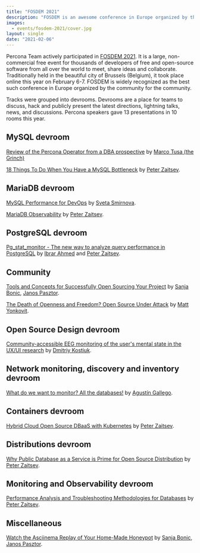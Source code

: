 ```yaml
---
title: "FOSDEM 2021"
description: "FOSDEM is an awesome conference in Europe organized by the community for the community. Percona experts actively participated in it this year."
images:
  - events/fosdem-2021/cover.jpg
layout: single
date: "2021-02-06"
---
```


Percona Team actively participated in [FOSDEM 2021](https://fosdem.org/2021/). It is a large, non-commercial free event for thousands of developers of free and open-source software from all over the world to meet, share ideas and collaborate. Traditionally held in the beautiful city of Brussels (Belgium), it took place online this year on February 6-7. FOSDEM is widely recognized as the best such conference in Europe organized by the community for the community.

Tracks were grouped into devrooms. Devrooms are a place for teams to discuss, hack and publicly present the latest directions, lightning talks, news, and discussions. Percona speakers gave 13 presentations in 10 rooms this year. 

## MySQL devroom

[Review of the Percona Operator from a DBA prospective](https://fosdem.org/2021/schedule/event/percona_operator/) by [Marco Tusa (the Grinch)](https://fosdem.org/2021/schedule/speaker/marco_tusa_the_grinch/)

[18 Things To Do When You Have a MySQL Bottleneck](https://fosdem.org/2021/schedule/event/mysql_bottleneck/) by [Peter Zaitsev](https://fosdem.org/2021/schedule/speaker/peter_zaitsev/). 

## MariaDB devroom

[MySQL Performance for DevOps](https://fosdem.org/2021/schedule/event/mariadb_devops/) by [Sveta Smirnova](https://fosdem.org/2021/schedule/speaker/sveta_smirnova/).

[MariaDB Observability](https://fosdem.org/2021/schedule/event/mariadb_observability/) by [Peter Zaitsev](https://fosdem.org/2021/schedule/speaker/peter_zaitsev/).

## PostgreSQL devroom

[Pg_stat_monitor - The new way to analyze query performance in PostgreSQL](https://fosdem.org/2021/schedule/event/postgresql_pg_stat_monitor_the_new_way_to_analyze_query_performance_in_postgresql/) by [Ibrar Ahmed](https://fosdem.org/2021/schedule/speaker/ibrar_ahmed/) and [Peter Zaitsev](https://fosdem.org/2021/schedule/speaker/peter_zaitsev/).

## Community

[Tools and Concepts for Successfully Open Sourcing Your Project](https://fosdem.org/2021/schedule/event/open_sourcing_tools/) by [Sanja Bonic](https://fosdem.org/2021/schedule/speaker/sanja_bonic/), [Janos Pasztor](https://fosdem.org/2021/schedule/speaker/janos_pasztor/).

[The Death of Openness and Freedom? Open Source Under Attack](https://fosdem.org/2021/schedule/event/open_source_under_attack/) by [Matt Yonkovit](https://fosdem.org/2021/schedule/speaker/matt_yonkovit/).

## Open Source Design devroom

[Community-accessible EEG monitoring of the user's mental state in the UX/UI research](https://fosdem.org/2021/schedule/event/community_accessible_eeg_monitoring_of_the_users_mental_state_in_the_ux_ui_research/) by [Dmitriy Kostiuk](https://fosdem.org/2021/schedule/speaker/dmitriy_kostiuk/).
 
## Network monitoring, discovery and inventory devroom

[What do we want to monitor? All the databases!](https://fosdem.org/2021/schedule/event/nemopmm/) by [Agustín Gallego](https://fosdem.org/2021/schedule/speaker/agustin_gallego/).

## Containers devroom

[Hybrid Cloud Open Source DBaaS with Kubernetes](https://fosdem.org/2021/schedule/event/containers_k8s_dbaas/) by [Peter Zaitsev](https://fosdem.org/2021/schedule/speaker/peter_zaitsev/).
 
## Distributions devroom

[Why Public Database as a Service is Prime for Open Source Distribution](https://fosdem.org/2021/schedule/event/public_database_as_a_service_for_open_source_distribution/) by [Peter Zaitsev](https://fosdem.org/2021/schedule/speaker/peter_zaitsev/).

## Monitoring and Observability devroom

[Performance Analysis and Troubleshooting Methodologies for Databases](https://fosdem.org/2021/schedule/event/performance_analysis_troubleshooting/) by [Peter Zaitsev](https://fosdem.org/2021/schedule/speaker/peter_zaitsev/).

## Miscellaneous

[Watch the Asciinema Replay of Your Home-Made Honeypot](https://fosdem.org/2021/schedule/event/asciinema_honeypot/) by [Sanja Bonic](https://fosdem.org/2021/schedule/speaker/sanja_bonic/), [Janos Pasztor](https://fosdem.org/2021/schedule/speaker/janos_pasztor/).
